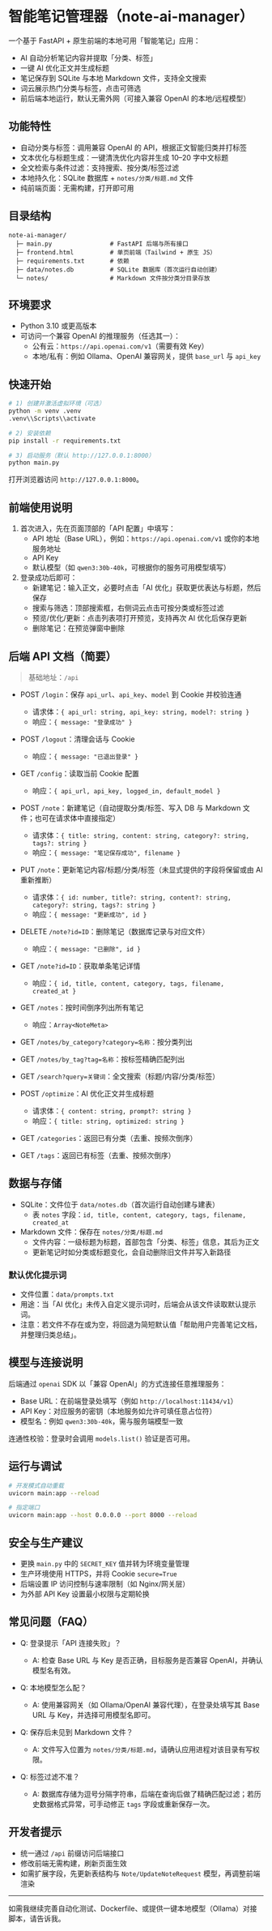 # 智能笔记管理器（note-ai-manager）

一个基于 FastAPI + 原生前端的本地可用「智能笔记」应用：

- AI 自动分析笔记内容并提取「分类、标签」
- 一键 AI 优化正文并生成标题
- 笔记保存到 SQLite 与本地 Markdown 文件，支持全文搜索
- 词云展示热门分类与标签，点击可筛选
- 前后端本地运行，默认无需外网（可接入兼容 OpenAI 的本地/远程模型）


## 功能特性

- 自动分类与标签：调用兼容 OpenAI 的 API，根据正文智能归类并打标签
- 文本优化与标题生成：一键清洗优化内容并生成 10–20 字中文标题
- 全文检索与条件过滤：支持搜索、按分类/标签过滤
- 本地持久化：SQLite 数据库 + `notes/分类/标题.md` 文件
- 纯前端页面：无需构建，打开即可用


## 目录结构

```text
note-ai-manager/
  ├─ main.py                # FastAPI 后端与所有接口
  ├─ frontend.html          # 单页前端（Tailwind + 原生 JS）
  ├─ requirements.txt       # 依赖
  ├─ data/notes.db          # SQLite 数据库（首次运行自动创建）
  └─ notes/                 # Markdown 文件按分类分目录存放
```


## 环境要求

- Python 3.10 或更高版本
- 可访问一个兼容 OpenAI 的推理服务（任选其一）：
  - 公有云：`https://api.openai.com/v1`（需要有效 Key）
  - 本地/私有：例如 Ollama、OpenAI 兼容网关，提供 `base_url` 与 `api_key`


## 快速开始

```bash
# 1) 创建并激活虚拟环境（可选）
python -m venv .venv
.venv\\Scripts\\activate

# 2) 安装依赖
pip install -r requirements.txt

# 3) 启动服务（默认 http://127.0.0.1:8000）
python main.py
```

打开浏览器访问 `http://127.0.0.1:8000`。


## 前端使用说明

1. 首次进入，先在页面顶部的「API 配置」中填写：
   - API 地址（Base URL），例如：`https://api.openai.com/v1` 或你的本地服务地址
   - API Key
   - 默认模型（如 `qwen3:30b-40k`，可根据你的服务可用模型填写）
2. 登录成功后即可：
   - 新建笔记：输入正文，必要时点击「AI 优化」获取更优表达与标题，然后保存
   - 搜索与筛选：顶部搜索框，右侧词云点击可按分类或标签过滤
   - 预览/优化/更新：点击列表项打开预览，支持再次 AI 优化后保存更新
   - 删除笔记：在预览弹窗中删除


## 后端 API 文档（简要）

> 基础地址：`/api`

- POST `/login`：保存 `api_url`、`api_key`、`model` 到 Cookie 并校验连通
  - 请求体：`{ api_url: string, api_key: string, model?: string }`
  - 响应：`{ message: "登录成功" }`

- POST `/logout`：清理会话与 Cookie
  - 响应：`{ message: "已退出登录" }`

- GET `/config`：读取当前 Cookie 配置
  - 响应：`{ api_url, api_key, logged_in, default_model }`

- POST `/note`：新建笔记（自动提取分类/标签、写入 DB 与 Markdown 文件；也可在请求体中直接指定）
  - 请求体：`{ title: string, content: string, category?: string, tags?: string }`
  - 响应：`{ message: "笔记保存成功", filename }`

- PUT `/note`：更新笔记内容/标题/分类/标签（未显式提供的字段将保留或由 AI 重新推断）
  - 请求体：`{ id: number, title?: string, content?: string, category?: string, tags?: string }`
  - 响应：`{ message: "更新成功", id }`

- DELETE `/note?id=ID`：删除笔记（数据库记录与对应文件）
  - 响应：`{ message: "已删除", id }`

- GET `/note?id=ID`：获取单条笔记详情
  - 响应：`{ id, title, content, category, tags, filename, created_at }`

- GET `/notes`：按时间倒序列出所有笔记
  - 响应：`Array<NoteMeta>`

- GET `/notes/by_category?category=名称`：按分类列出

- GET `/notes/by_tag?tag=名称`：按标签精确匹配列出

- GET `/search?query=关键词`：全文搜索（标题/内容/分类/标签）

- POST `/optimize`：AI 优化正文并生成标题
  - 请求体：`{ content: string, prompt?: string }`
  - 响应：`{ title: string, optimized: string }`

- GET `/categories`：返回已有分类（去重、按频次倒序）
- GET `/tags`：返回已有标签（去重、按频次倒序）


## 数据与存储

- SQLite：文件位于 `data/notes.db`（首次运行自动创建与建表）
  - 表 `notes` 字段：`id, title, content, category, tags, filename, created_at`
- Markdown 文件：保存在 `notes/分类/标题.md`
  - 文件内容：一级标题为标题，首部包含「分类、标签」信息，其后为正文
  - 更新笔记时如分类或标题变化，会自动删除旧文件并写入新路径

### 默认优化提示词

- 文件位置：`data/prompts.txt`
- 用途：当「AI 优化」未传入自定义提示词时，后端会从该文件读取默认提示词。
- 注意：若文件不存在或为空，将回退为简短默认值「帮助用户完善笔记文档，并整理归类总结」。


## 模型与连接说明

后端通过 `openai` SDK 以「兼容 OpenAI」的方式连接任意推理服务：

- Base URL：在前端登录处填写（例如 `http://localhost:11434/v1`）
- API Key：对应服务的密钥（本地服务如允许可填任意占位符）
- 模型名：例如 `qwen3:30b-40k`，需与服务端模型一致

连通性校验：登录时会调用 `models.list()` 验证是否可用。


## 运行与调试

```bash
# 开发模式自动重载
uvicorn main:app --reload

# 指定端口
uvicorn main:app --host 0.0.0.0 --port 8000 --reload
```


## 安全与生产建议

- 更换 `main.py` 中的 `SECRET_KEY` 值并转为环境变量管理
- 生产环境使用 HTTPS，并将 Cookie `secure=True`
- 后端设置 IP 访问控制与速率限制（如 Nginx/网关层）
- 为外部 API Key 设置最小权限与定期轮换


## 常见问题（FAQ）

- Q: 登录提示「API 连接失败」？
  - A: 检查 Base URL 与 Key 是否正确，目标服务是否兼容 OpenAI，并确认模型名有效。

- Q: 本地模型怎么配？
  - A: 使用兼容网关（如 Ollama/OpenAI 兼容代理），在登录处填写其 Base URL 与 Key，并选择可用模型名即可。

- Q: 保存后未见到 Markdown 文件？
  - A: 文件写入位置为 `notes/分类/标题.md`，请确认应用进程对该目录有写权限。

- Q: 标签过滤不准？
  - A: 数据库存储为逗号分隔字符串，后端在查询后做了精确匹配过滤；若历史数据格式异常，可手动修正 `tags` 字段或重新保存一次。


## 开发者提示

- 统一通过 `/api` 前缀访问后端接口
- 修改前端无需构建，刷新页面生效
- 如需扩展字段，先更新表结构与 `Note/UpdateNoteRequest` 模型，再调整前端渲染


---

如需我继续完善自动化测试、Dockerfile、或提供一键本地模型（Ollama）对接脚本，请告诉我。


